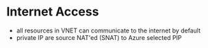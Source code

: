 # Internet Access

* all resources in VNET can communicate to the internet by default
* private IP are source NAT'ed (SNAT) to Azure selected PIP
